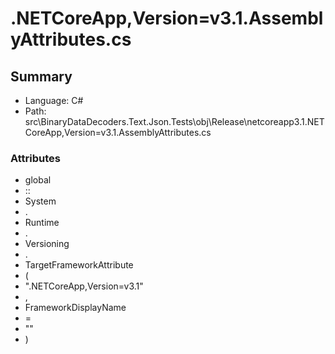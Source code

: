 ﻿# .NETCoreApp,Version=v3.1.AssemblyAttributes.cs

## Summary

* Language: C#
* Path: src\BinaryDataDecoders.Text.Json.Tests\obj\Release\netcoreapp3.1\.NETCoreApp,Version=v3.1.AssemblyAttributes.cs

### Attributes

 - global
 - ::
 - System
 - .
 - Runtime
 - .
 - Versioning
 - .
 - TargetFrameworkAttribute
 - (
 - ".NETCoreApp,Version=v3.1"
 - ,
 - FrameworkDisplayName
 - =
 - ""
 - )

